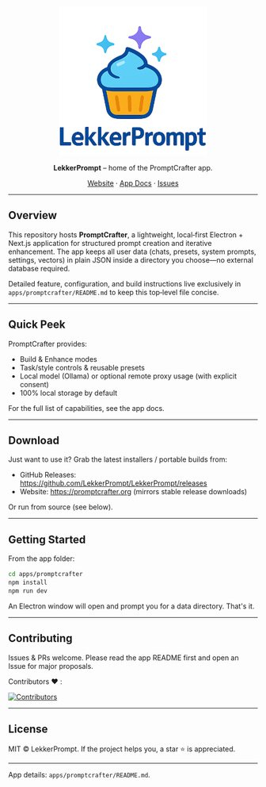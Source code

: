 <p align="center">
  <img src="https://raw.githubusercontent.com/LekkerPrompt/LekkerPrompt/refs/heads/master/logo.png" alt="LekkerPrompt Logo" width="300" height="300" />
</p>

<p align="center">
  <strong>LekkerPrompt</strong> – home of the PromptCrafter app.
</p>

<div align="center">
  <a href="https://promptcrafter.org">Website</a> · <a href="apps/promptcrafter/README.md">App Docs</a> · <a href="https://github.com/LekkerPrompt/LekkerPrompt/issues">Issues</a>
</div>

---

## Overview

This repository hosts **PromptCrafter**, a lightweight, local‑first Electron + Next.js application for structured prompt creation and iterative enhancement. The app keeps all user data (chats, presets, system prompts, settings, vectors) in plain JSON inside a directory you choose—no external database required.

Detailed feature, configuration, and build instructions live exclusively in `apps/promptcrafter/README.md` to keep this top‑level file concise.

---

## Quick Peek

PromptCrafter provides:
- Build & Enhance modes
- Task/style controls & reusable presets
- Local model (Ollama) or optional remote proxy usage (with explicit consent)
- 100% local storage by default

For the full list of capabilities, see the app docs.

---

## Download

Just want to use it? Grab the latest installers / portable builds from:
- GitHub Releases: https://github.com/LekkerPrompt/LekkerPrompt/releases
- Website: https://promptcrafter.org (mirrors stable release downloads)

Or run from source (see below).

---

## Getting Started

From the app folder:
```bash
cd apps/promptcrafter
npm install
npm run dev
```
An Electron window will open and prompt you for a data directory. That's it.

---

## Contributing

Issues & PRs welcome. Please read the app README first and open an Issue for major proposals.

Contributors :heart: :

<a href="https://github.com/sammyhamwi/LekkerPrompt/graphs/contributors">
  <img src="https://contrib.rocks/image?repo=sammyhamwi/LekkerPrompt" alt="Contributors" />
</a>

---

## License

MIT © LekkerPrompt. If the project helps you, a star ⭐ is appreciated.

---

App details: `apps/promptcrafter/README.md`.





